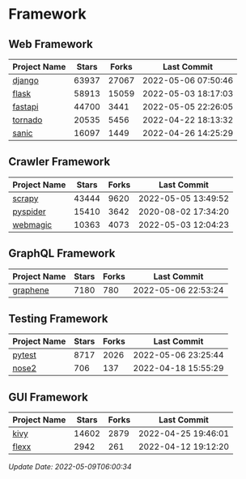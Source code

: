 # Framework

## Web Framework
| Project Name | Stars | Forks | Last Commit |
| ------------ | ----- | ----- | ----------- |
| [django](https://github.com/django/django) | 63937 | 27067 | 2022-05-06 07:50:46 |
| [flask](https://github.com/pallets/flask) | 58913 | 15059 | 2022-05-03 18:17:03 |
| [fastapi](https://github.com/tiangolo/fastapi) | 44700 | 3441 | 2022-05-05 22:26:05 |
| [tornado](https://github.com/tornadoweb/tornado) | 20535 | 5456 | 2022-04-22 18:13:32 |
| [sanic](https://github.com/sanic-org/sanic) | 16097 | 1449 | 2022-04-26 14:25:29 |

## Crawler Framework
| Project Name | Stars | Forks | Last Commit |
| ------------ | ----- | ----- | ----------- |
| [scrapy](https://github.com/scrapy/scrapy) | 43444 | 9620 | 2022-05-05 13:49:52 |
| [pyspider](https://github.com/binux/pyspider) | 15410 | 3642 | 2020-08-02 17:34:20 |
| [webmagic](https://github.com/code4craft/webmagic) | 10363 | 4073 | 2022-05-03 12:04:23 |

## GraphQL Framework
| Project Name | Stars | Forks | Last Commit |
| ------------ | ----- | ----- | ----------- |
| [graphene](https://github.com/graphql-python/graphene) | 7180 | 780 | 2022-05-06 22:53:24 |

## Testing Framework
| Project Name | Stars | Forks | Last Commit |
| ------------ | ----- | ----- | ----------- |
| [pytest](https://github.com/pytest-dev/pytest) | 8717 | 2026 | 2022-05-06 23:25:44 |
| [nose2](https://github.com/nose-devs/nose2) | 706 | 137 | 2022-04-18 15:55:29 |

## GUI Framework
| Project Name | Stars | Forks | Last Commit |
| ------------ | ----- | ----- | ----------- |
| [kivy](https://github.com/kivy/kivy) | 14602 | 2879 | 2022-04-25 19:46:01 |
| [flexx](https://github.com/flexxui/flexx) | 2942 | 261 | 2022-04-12 19:12:20 |

*Update Date: 2022-05-09T06:00:34*